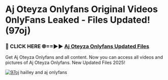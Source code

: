 # Aj Oteyza Onlyfans Original Videos 0nlyFans Leaked - Files Updated! (97oj)

<h3>🔴 CLICK HERE 🌐==►► <a href="https://tinyurl.com/2jnfzry5" rel="nofollow">Aj Oteyza Onlyfans Updated Files</a></h3>

Get Aj Oteyza Onlyfans and all content. Now you can access all videos and pictures of Aj Oteyza Onlyfans. New Updated Files 2025!

[![97oj](https://i.imgur.com/GyGTBgg.gif)](https://tinyurl.com/2jnfzry5)
hailley and aj onlyfans